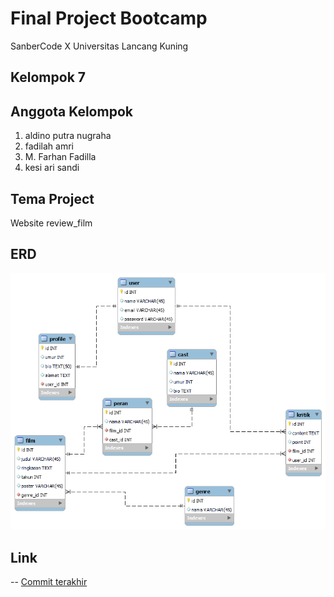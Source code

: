 # Final Project Bootcamp
SanberCode X Universitas Lancang Kuning

## Kelompok 7

## Anggota Kelompok
1. aldino putra nugraha
2. fadilah amri
3. M. Farhan Fadilla
4. kesi ari sandi

## Tema Project
Website review_film

## ERD
![gambar erd.png](https://github.com/mriilah/Review-Film/blob/master/gambar%20erd.png)

## Link
-- [Commit terakhir](https://github.com/mriilah/Review-Film/commit/8d3fccdbc6fd05d5bcca7f2cb7aeb75a1a47309c)

